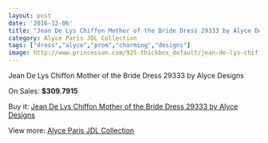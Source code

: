 ```yaml
---
layout: post
date: '2016-12-06'
title: "Jean De Lys Chiffon Mother of the Bride Dress 29333 by Alyce Designs"
category: Alyce Paris JDL Collection
tags: ["dress","alyce","prom","charming","designs"]
image: http://www.princessan.com/925-thickbox_default/jean-de-lys-chiffon-mother-of-the-bride-dress-29333-by-alyce-designs.jpg
---
```

Jean De Lys Chiffon Mother of the Bride Dress 29333 by Alyce Designs

On Sales: **$309.7915**
<a href="https://www.princessan.com/en/alyce-paris-jdl-collection/435-jean-de-lys-chiffon-mother-of-the-bride-dress-29333-by-alyce-designs.html"><amp-img layout="responsive" width="600" height="600" src="//www.princessan.com/925-thickbox_default/jean-de-lys-chiffon-mother-of-the-bride-dress-29333-by-alyce-designs.jpg" alt="Jean De Lys Chiffon Mother of the Bride Dress 29333 by Alyce Designs 0" /></a>
<a href="https://www.princessan.com/en/alyce-paris-jdl-collection/435-jean-de-lys-chiffon-mother-of-the-bride-dress-29333-by-alyce-designs.html"><amp-img layout="responsive" width="600" height="600" src="//www.princessan.com/926-thickbox_default/jean-de-lys-chiffon-mother-of-the-bride-dress-29333-by-alyce-designs.jpg" alt="Jean De Lys Chiffon Mother of the Bride Dress 29333 by Alyce Designs 1" /></a>
<a href="https://www.princessan.com/en/alyce-paris-jdl-collection/435-jean-de-lys-chiffon-mother-of-the-bride-dress-29333-by-alyce-designs.html"><amp-img layout="responsive" width="600" height="600" src="//www.princessan.com/927-thickbox_default/jean-de-lys-chiffon-mother-of-the-bride-dress-29333-by-alyce-designs.jpg" alt="Jean De Lys Chiffon Mother of the Bride Dress 29333 by Alyce Designs 2" /></a>

Buy it: [Jean De Lys Chiffon Mother of the Bride Dress 29333 by Alyce Designs](https://www.princessan.com/en/alyce-paris-jdl-collection/435-jean-de-lys-chiffon-mother-of-the-bride-dress-29333-by-alyce-designs.html "Jean De Lys Chiffon Mother of the Bride Dress 29333 by Alyce Designs")

View more: [Alyce Paris JDL Collection](https://www.princessan.com/en/7-alyce-paris-jdl-collection "Alyce Paris JDL Collection")